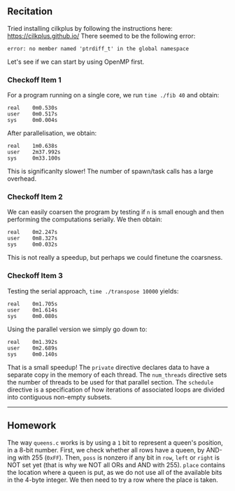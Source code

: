 ## Recitation
Tried installing cilkplus by following the instructions here: <https://cilkplus.github.io/>
There seemed to be the following error:

    error: no member named 'ptrdiff_t' in the global namespace

Let's see if we can start by using OpenMP first.


### Checkoff Item 1
For a program running on a single core, we run `time ./fib 40` and obtain:
    
    real    0m0.530s
    user    0m0.517s
    sys     0m0.004s

After parallelisation, we obtain:

    real    1m0.638s
    user    2m37.992s
    sys     0m33.100s

This is significanlty slower! The number of spawn/task calls has a large overhead. 

### Checkoff Item 2
We can easily coarsen the program by testing if `n` is small enough and then performing the computations serially. We then obtain:

    real    0m2.247s
    user    0m8.327s
    sys     0m0.032s

This is not really a speedup, but perhaps we could finetune the coarsness.

### Checkoff Item 3
Testing the serial approach, `time ./transpose 10000` yields:

    real    0m1.705s
    user    0m1.614s
    sys     0m0.080s

Using the parallel version we simply go down to:

    real    0m1.392s
    user    0m2.689s
    sys     0m0.140s

That is a small speedup! The `private` directive declares data to have a separate copy in the memory of each thread. The `num_threads` directive sets the number of threads to be used for that parallel section. The `schedule` directive is a specification of how iterations of associated loops are divided into contiguous non-empty subsets.

---
## Homework
The way `queens.c` works is by using a `1` bit to represent a queen's position, in a 8-bit number. First, we check whether all rows have a queen, by AND-ing with 255 (`0xFF`). Then, `poss` is nonzero if any bit in `row`, `left` or `right` is NOT set yet (that is why we NOT all ORs and AND with 255). `place` contains the location where a queen is put, as we do not use all of the available bits in the 4-byte integer. We then need to try a row where the place is taken.